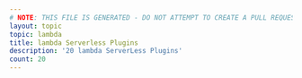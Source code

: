 ```yaml
---
# NOTE: THIS FILE IS GENERATED - DO NOT ATTEMPT TO CREATE A PULL REQUEST TO UPDATE THE DATA. 
layout: topic
topic: lambda
title: lambda Serverless Plugins
description: '20 lambda ServerLess Plugins'
count: 20
---
```

